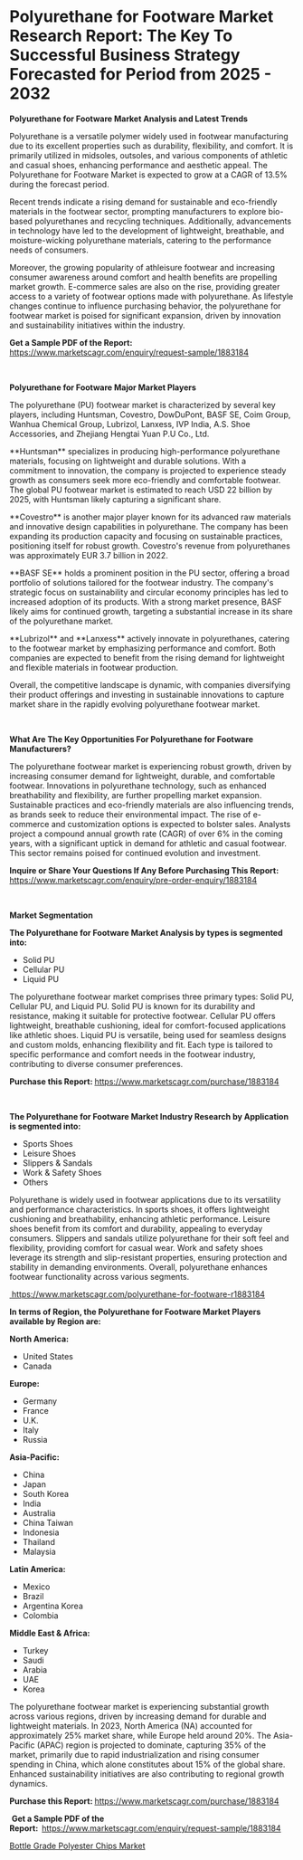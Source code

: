 <p><h1>Polyurethane for Footware Market Research Report: The Key To Successful Business Strategy Forecasted for Period from 2025 - 2032</h1></p><p><strong>Polyurethane for Footware Market Analysis and Latest Trends</strong></p>
<p><p>Polyurethane is a versatile polymer widely used in footwear manufacturing due to its excellent properties such as durability, flexibility, and comfort. It is primarily utilized in midsoles, outsoles, and various components of athletic and casual shoes, enhancing performance and aesthetic appeal. The Polyurethane for Footware Market is expected to grow at a CAGR of 13.5% during the forecast period. </p><p>Recent trends indicate a rising demand for sustainable and eco-friendly materials in the footwear sector, prompting manufacturers to explore bio-based polyurethanes and recycling techniques. Additionally, advancements in technology have led to the development of lightweight, breathable, and moisture-wicking polyurethane materials, catering to the performance needs of consumers. </p><p>Moreover, the growing popularity of athleisure footwear and increasing consumer awareness around comfort and health benefits are propelling market growth. E-commerce sales are also on the rise, providing greater access to a variety of footwear options made with polyurethane. As lifestyle changes continue to influence purchasing behavior, the polyurethane for footwear market is poised for significant expansion, driven by innovation and sustainability initiatives within the industry.</p></p>
<p><strong>Get a Sample PDF of the Report:&nbsp;</strong> <a href="https://www.marketscagr.com/enquiry/request-sample/1883184?utm_campaign=2239&utm_medium=2&utm_source=Github&utm_content=ia&utm_term=04022025&utm_id=polyurethane-for-footware">https://www.marketscagr.com/enquiry/request-sample/1883184</a></p>
<p>&nbsp;</p>
<p><strong>Polyurethane for Footware Major Market Players</strong></p>
<p><p>The polyurethane (PU) footwear market is characterized by several key players, including Huntsman, Covestro, DowDuPont, BASF SE, Coim Group, Wanhua Chemical Group, Lubrizol, Lanxess, IVP India, A.S. Shoe Accessories, and Zhejiang Hengtai Yuan P.U Co., Ltd. </p><p>**Huntsman** specializes in producing high-performance polyurethane materials, focusing on lightweight and durable solutions. With a commitment to innovation, the company is projected to experience steady growth as consumers seek more eco-friendly and comfortable footwear. The global PU footwear market is estimated to reach USD 22 billion by 2025, with Huntsman likely capturing a significant share.</p><p>**Covestro** is another major player known for its advanced raw materials and innovative design capabilities in polyurethane. The company has been expanding its production capacity and focusing on sustainable practices, positioning itself for robust growth. Covestro's revenue from polyurethanes was approximately EUR 3.7 billion in 2022.</p><p>**BASF SE** holds a prominent position in the PU sector, offering a broad portfolio of solutions tailored for the footwear industry. The company's strategic focus on sustainability and circular economy principles has led to increased adoption of its products. With a strong market presence, BASF likely aims for continued growth, targeting a substantial increase in its share of the polyurethane market.</p><p>**Lubrizol** and **Lanxess** actively innovate in polyurethanes, catering to the footwear market by emphasizing performance and comfort. Both companies are expected to benefit from the rising demand for lightweight and flexible materials in footwear production.</p><p>Overall, the competitive landscape is dynamic, with companies diversifying their product offerings and investing in sustainable innovations to capture market share in the rapidly evolving polyurethane footwear market.</p></p>
<p>&nbsp;</p>
<p><strong>What Are The Key Opportunities For Polyurethane for Footware Manufacturers?</strong></p>
<p><p>The polyurethane footwear market is experiencing robust growth, driven by increasing consumer demand for lightweight, durable, and comfortable footwear. Innovations in polyurethane technology, such as enhanced breathability and flexibility, are further propelling market expansion. Sustainable practices and eco-friendly materials are also influencing trends, as brands seek to reduce their environmental impact. The rise of e-commerce and customization options is expected to bolster sales. Analysts project a compound annual growth rate (CAGR) of over 6% in the coming years, with a significant uptick in demand for athletic and casual footwear. This sector remains poised for continued evolution and investment.</p></p>
<p><strong>Inquire or Share Your Questions If Any Before Purchasing This Report:</strong> <a href="https://www.marketscagr.com/enquiry/pre-order-enquiry/1883184?utm_campaign=2239&utm_medium=2&utm_source=Github&utm_content=ia&utm_term=04022025&utm_id=polyurethane-for-footware">https://www.marketscagr.com/enquiry/pre-order-enquiry/1883184</a></p>
<p>&nbsp;</p>
<p><strong>Market Segmentation</strong></p>
<p><strong>The Polyurethane for Footware Market Analysis by types is segmented into:</strong></p>
<p><ul><li>Solid PU</li><li>Cellular PU</li><li>Liquid PU</li></ul></p>
<p><p>The polyurethane footwear market comprises three primary types: Solid PU, Cellular PU, and Liquid PU. Solid PU is known for its durability and resistance, making it suitable for protective footwear. Cellular PU offers lightweight, breathable cushioning, ideal for comfort-focused applications like athletic shoes. Liquid PU is versatile, being used for seamless designs and custom molds, enhancing flexibility and fit. Each type is tailored to specific performance and comfort needs in the footwear industry, contributing to diverse consumer preferences.</p></p>
<p><strong>Purchase this Report:&nbsp;</strong><a href="https://www.marketscagr.com/purchase/1883184?utm_campaign=2239&utm_medium=2&utm_source=Github&utm_content=ia&utm_term=04022025&utm_id=polyurethane-for-footware">https://www.marketscagr.com/purchase/1883184</a></p>
<p>&nbsp;</p>
<p><strong>The Polyurethane for Footware Market Industry Research by Application is segmented into:</strong></p>
<p><ul><li>Sports Shoes</li><li>Leisure Shoes</li><li>Slippers & Sandals</li><li>Work & Safety Shoes</li><li>Others</li></ul></p>
<p><p>Polyurethane is widely used in footwear applications due to its versatility and performance characteristics. In sports shoes, it offers lightweight cushioning and breathability, enhancing athletic performance. Leisure shoes benefit from its comfort and durability, appealing to everyday consumers. Slippers and sandals utilize polyurethane for their soft feel and flexibility, providing comfort for casual wear. Work and safety shoes leverage its strength and slip-resistant properties, ensuring protection and stability in demanding environments. Overall, polyurethane enhances footwear functionality across various segments.</p></p>
<p><a href="https://www.marketscagr.com/polyurethane-for-footware-r1883184?utm_campaign=2239&utm_medium=2&utm_source=Github&utm_content=ia&utm_term=04022025&utm_id=polyurethane-for-footware">&nbsp;https://www.marketscagr.com/polyurethane-for-footware-r1883184</a></p>
<p><strong>In terms of Region, the Polyurethane for Footware Market Players available by Region are:</strong></p>
<p>
    <p> <strong> North America: </strong>
        <ul>
            <li>United States</li>
            <li>Canada</li>
        </ul>
        </p> 
    <p> <strong> Europe: </strong>
        <ul>
            <li>Germany</li>
            <li>France</li>
            <li>U.K.</li>
            <li>Italy</li>
            <li>Russia</li>
        </ul>
        </p> 
    <p> <strong> Asia-Pacific: </strong>
        <ul>
            <li>China</li>
            <li>Japan</li>
            <li>South Korea</li>
            <li>India</li>
            <li>Australia</li>
            <li>China Taiwan</li>
            <li>Indonesia</li>
            <li>Thailand</li>
            <li>Malaysia</li>
        </ul>
        </p> 
    <p> <strong> Latin America: </strong>
        <ul>
            <li>Mexico</li>
            <li>Brazil</li>
            <li>Argentina Korea</li>
            <li>Colombia</li>
        </ul>
        </p> 
    <p> <strong> Middle East & Africa: </strong>
        <ul>
            <li>Turkey</li>
            <li>Saudi</li>
            <li>Arabia</li>
            <li>UAE</li>
            <li>Korea</li>
        </ul>
    </p>
    </p>
<p><p>The polyurethane footwear market is experiencing substantial growth across various regions, driven by increasing demand for durable and lightweight materials. In 2023, North America (NA) accounted for approximately 25% market share, while Europe held around 20%. The Asia-Pacific (APAC) region is projected to dominate, capturing 35% of the market, primarily due to rapid industrialization and rising consumer spending in China, which alone constitutes about 15% of the global share. Enhanced sustainability initiatives are also contributing to regional growth dynamics.</p></p>
<p><strong>Purchase this Report: </strong><a href="https://www.marketscagr.com/purchase/1883184?utm_campaign=2239&utm_medium=2&utm_source=Github&utm_content=ia&utm_term=04022025&utm_id=polyurethane-for-footware">https://www.marketscagr.com/purchase/1883184</a></p>
<p>&nbsp;<strong>Get a Sample PDF of the Report:&nbsp;&nbsp;</strong><a href="https://www.marketscagr.com/enquiry/request-sample/1883184?utm_campaign=2239&utm_medium=2&utm_source=Github&utm_content=ia&utm_term=04022025&utm_id=polyurethane-for-footware">https://www.marketscagr.com/enquiry/request-sample/1883184</a></p>
<p><strong></strong></p>
<p><p><a href="https://github.com/millionkaryn68/Market-Research-Report-List-1/blob/main/bottle-grade-polyester-chips-market.md?utm_campaign=2239&utm_medium=2&utm_source=Github&utm_content=ia&utm_term=04022025&utm_id=polyurethane-for-footware">Bottle Grade Polyester Chips Market</a></p></p>